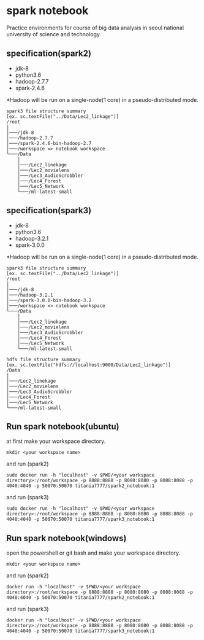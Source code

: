 # spark notebook
Practice environments for course of big data analysis in seoul national university of science and technology.  

## specification(spark2)
* jdk-8
* python3.6
* hadoop-2.7.7
* spark-2.4.6

*Hadoop will be run on a single-node(1 core) in a pseudo-distributed mode.

```
spark3 file structure summary
[ex. sc.textFile("../Data/Lec2_linkage")]
/root
│       
│───/jdk-8
│───/hadoop-2.7.7
│───/spark-2.4.6-bin-hadoop-2.7
│───/workspace => notebook workspace
└───/Data
    │   
    │───/Lec2_linekage
    │───/Lec2_movielens
    │───/Lec3_AudioScrobbler
    │───/Lec4_Forest
    │───/Lec5_Network
    └───/ml-latest-small
```

## specification(spark3)
* jdk-8
* python3.6
* hadoop-3.2.1
* spark-3.0.0

*Hadoop will be run on a single-node(1 core) in a pseudo-distributed mode.

```
spark3 file structure summary
[ex. sc.textFile("../Data/Lec2_linkage")]
/root
│       
│───/jdk-8
│───/hadoop-3.2.1
│───/spark-3.0.0-bin-hadoop-3.2
│───/workspace => notebook workspace
└───/Data
    │   
    │───/Lec2_linekage
    │───/Lec2_movielens
    │───/Lec3_AudioScrobbler
    │───/Lec4_Forest
    │───/Lec5_Network
    └───/ml-latest-small
```

```
hdfs file structure summary
[ex. sc.textFile("hdfs://localhost:9000/Data/Lec2_linkage")]
/Data
│   
│───/Lec2_linekage
│───/Lec2_movielens
│───/Lec3_AudioScrobbler
│───/Lec4_Forest
│───/Lec5_Network
└───/ml-latest-small
```

## Run spark notebook(ubuntu)
at first make your workspace directory.
```
mkdir <your workspace name>
```
and run (spark2)
```
sudo docker run -h "localhost" -v $PWD/<your workspace directory>:/root/workspace -p 8888:8888 -p 8080:8080 -p 8088:8088 -p 4040:4040 -p 50070:50070 titania7777/spark2_notebook:1
```
and run (spark3)
```
sudo docker run -h "localhost" -v $PWD/<your workspace directory>:/root/workspace -p 8888:8888 -p 8080:8080 -p 8088:8088 -p 4040:4040 -p 50070:50070 titania7777/spark3_notebook:1
```

## Run spark notebook(windows)
open the powershell or git bash and make your workspace directory.
```
mkdir <your workspace name>
```
and run (spark2)
```
docker run -h "localhost" -v $PWD/<your workspace directory>:/root/workspace -p 8888:8888 -p 8080:8080 -p 8088:8088 -p 4040:4040 -p 50070:50070 titania7777/spark2_notebook:1
```
and run (spark3)
```
docker run -h "localhost" -v $PWD/<your workspace directory>:/root/workspace -p 8888:8888 -p 8080:8080 -p 8088:8088 -p 4040:4040 -p 50070:50070 titania7777/spark3_notebook:1
```